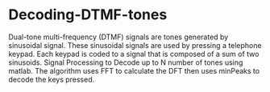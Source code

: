 # Decoding-DTMF-tones
Dual-tone multi-frequency (DTMF) signals are tones generated by sinusoidal signal.
These sinusoidal signals are used by pressing a telephone keypad. Each keypad is coded to a
signal that is composed of a sum of two sinusoids.
Signal Processing to Decode up to N number of tones using matlab.
The algorithm uses FFT to calculate the DFT then uses minPeaks to decode the keys pressed.
